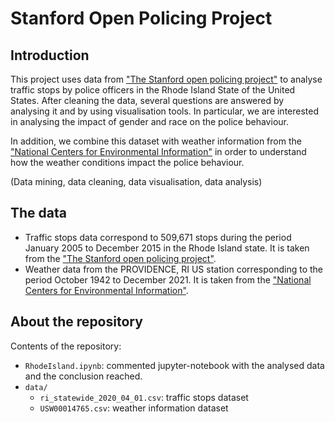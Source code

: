 # Stanford Open Policing Project

## Introduction

This project uses data from ["The Stanford open policing project"](https://openpolicing.stanford.edu/) to analyse traffic stops by police officers in the Rhode Island State of the United States. After cleaning the data, several questions are answered by analysing it and by using visualisation tools. In particular, we are interested in analysing the impact of gender and race on the police behaviour. 

In addition, we combine this dataset with weather information from the ["National Centers for Environmental Information"](https://www.ncei.noaa.gov/) in order to understand how the weather conditions impact the police behaviour.

(Data mining, data cleaning, data visualisation, data analysis)

## The data
* Traffic stops data correspond to 509,671 stops during the period January 2005 to December 2015 in the Rhode Island state. It is taken from the ["The Stanford open policing project"](https://openpolicing.stanford.edu/).
* Weather data from the PROVIDENCE, RI US station corresponding to the period October 1942 to December 2021. It is taken from the ["National Centers for Environmental Information"](https://www.ncei.noaa.gov/). 

## About the repository
Contents of the repository:
* <code>RhodeIsland.ipynb</code>: commented jupyter-notebook with the analysed data and the conclusion reached.
* <code>data/</code>
  * <code>ri_statewide_2020_04_01.csv</code>: traffic stops dataset
  * <code>USW00014765.csv</code>: weather information dataset
